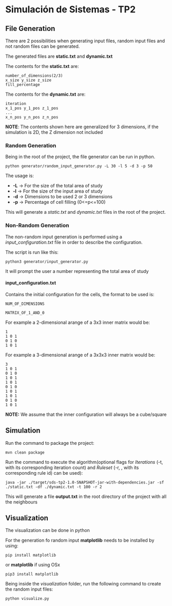 # Simulación de Sistemas - TP2

## File Generation
There are 2 possibilities when generating input files, random input files and not random files can be generated.

The generated files are **static.txt** and **dynamic.txt**

The contents for the **static.txt** are:
```
number_of_dimensions(2/3)
x_size y_size z_size
fill_percentage
```

The contents for the **dynamic.txt** are:
```
iteration
x_1_pos y_1_pos z_1_pos
...
x_n_pos y_n_pos z_n_pos
```

**NOTE**: The contents shown here are generalized for 3 dimensions, if the simulation is 2D, the Z dimension not included

### Random Generation
Being in the root of the project, the file generator can be run in python.
```
python generator/random_input_generator.py -L 30 -l 5 -d 3 -p 50
```

The usage is:
 - **-L** -> For the size of the total area of study
 - **-l** -> For the size of the input area of study
 - **-d** -> Dimensions to be used 2 or 3 dimensions
 - **-p** -> Percentage of cell filling (0<=p<=100)

This will generate a *static.txt* and *dynamic.txt* files in the root of the project.

### Non-Random Generation
The non-random input generation is performed using a *input_configuration.txt* file in order to describe the configuration.

The script is run like this:
```
python3 generator/input_generator.py
```

It will prompt the user a number representing the total area of study

#### input_configuration.txt
Contains the initial configuration for the cells, the format to be used is:
```
NUM_OF_DIMENSIONS

MATRIX_OF_1_AND_0
```
For example a 2-dimensional arange of a 3x3 inner matrix would be:
```
1
1 0 1
0 1 0
1 0 1
```
For example a 3-dimensional arange of a 3x3x3 inner matrix would be:
```
3
1 0 1
0 1 0
1 0 1
1 0 1
0 1 0
1 0 1
1 0 1
0 1 0
1 0 1
```
**NOTE:** We assume that the inner configuration will always be a cube/square

## Simulation
Run the command to package the project:
```
mvn clean package
```
Run the command to execute the algorithm(optional flags for _Iterations_ (-t, with its corresponding iteration count) and _Ruleset_ (-r, , with its corresponding rule id) can be used):
```
java -jar ./target/sds-tp2-1.0-SNAPSHOT-jar-with-dependencies.jar -sf ./static.txt -df ./dynamic.txt -t 100 -r 2
```
This will generate a file **output.txt** in the root directory of the project with all the neighbours

## Visualization
The visualization can be done in python

For the generation fo random input **matplotlib** needs to be installed by using:
```
pip install matplotlib
```
or **matplotlib** if using OSx
```
pip3 install matplotlib
```

Being inside the _visualization_ folder, run the following command to create the random input files:
```
python visualize.py
```
